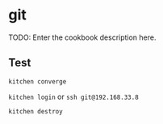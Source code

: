 # git

TODO: Enter the cookbook description here.

## Test

`kitchen converge`

`kitchen login` or `ssh git@192.168.33.8`

`kitchen destroy`
